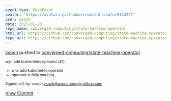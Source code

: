```yaml
---
event_type: PushEvent
avatar: "https://avatars.githubusercontent.com/u/814322?"
user: vsoch
date: 2025-01-28
repo_name: converged-computing/state-machine-operator
html_url: https://github.com/converged-computing/state-machine-operator/commit/6363854ec69dbbbd26ff93be0890dd34c4d50a7b
repo_url: https://github.com/converged-computing/state-machine-operator
---
```


<a href='https://github.com/vsoch' target='_blank'>vsoch</a> pushed to <a href='https://github.com/converged-computing/state-machine-operator' target='_blank'>converged-computing/state-machine-operator</a>

<small>wip: add kubernetes operator (#1)

* wip: add kubernetes operator
* operator is fully working

Signed-off-by: vsoch <vsoch@users.noreply.github.com></small>

<a href='https://github.com/converged-computing/state-machine-operator/commit/6363854ec69dbbbd26ff93be0890dd34c4d50a7b' target='_blank'>View Commit</a>